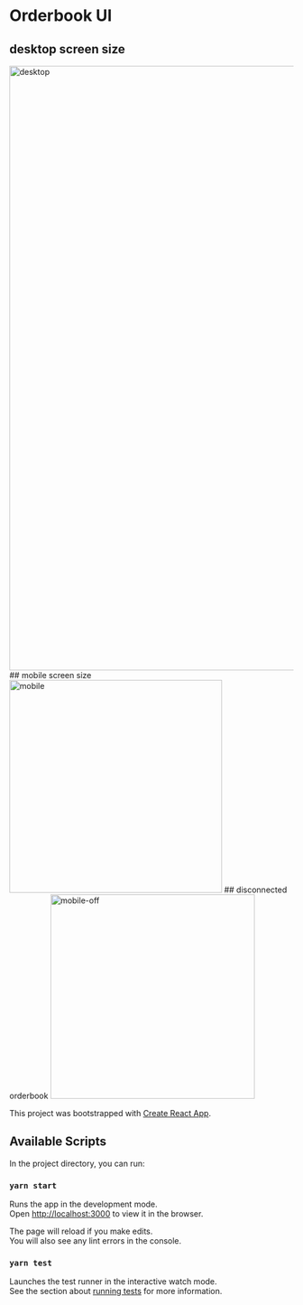 # Orderbook UI

## desktop screen size
<img width="1071" alt="desktop" src="https://user-images.githubusercontent.com/24994800/143235839-96f9c9fe-71f7-4f69-958a-84ba26176e97.png">
## mobile screen size
<img width="377" alt="mobile" src="https://user-images.githubusercontent.com/24994800/143235851-eb9030c4-1fb9-48c6-9b71-cc5bdbf3df28.png">
## disconnected orderbook
<img width="362" alt="mobile-off" src="https://user-images.githubusercontent.com/24994800/143235852-f313a2a4-2d2b-4646-b2ae-e2055207e431.png">

This project was bootstrapped with [Create React App](https://github.com/facebook/create-react-app).

## Available Scripts

In the project directory, you can run:

### `yarn start`

Runs the app in the development mode.\
Open [http://localhost:3000](http://localhost:3000) to view it in the browser.

The page will reload if you make edits.\
You will also see any lint errors in the console.

### `yarn test`

Launches the test runner in the interactive watch mode.\
See the section about [running tests](https://facebook.github.io/create-react-app/docs/running-tests) for more information.
